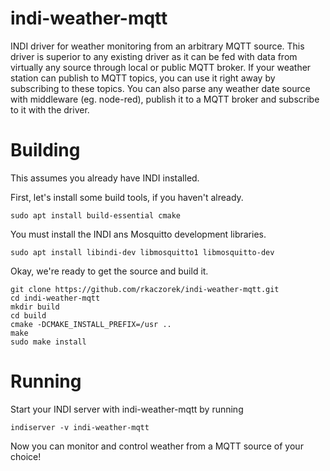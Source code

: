 # indi-weather-mqtt
INDI driver for weather monitoring from an arbitrary MQTT source.
This driver is superior to any existing driver as it can be fed
with data from virtually any source through local or public MQTT broker.
If your weather station can publish to MQTT topics, you can use 
it right away by subscribing to these topics. You can also
parse any weather date source with middleware (eg. node-red), publish
it to a MQTT broker and subscribe to it with the driver.

# Building
This assumes you already have INDI installed.

First, let's install some build tools, if you haven't already.
```
sudo apt install build-essential cmake
```

You must install the INDI ans Mosquitto development libraries.
```
sudo apt install libindi-dev libmosquitto1 libmosquitto-dev
```

Okay, we're ready to get the source and build it.
```
git clone https://github.com/rkaczorek/indi-weather-mqtt.git
cd indi-weather-mqtt
mkdir build
cd build
cmake -DCMAKE_INSTALL_PREFIX=/usr ..
make
sudo make install
```

# Running
Start your INDI server with indi-weather-mqtt by running
```
indiserver -v indi-weather-mqtt
```
Now you can monitor and control weather from a MQTT source of your choice!
